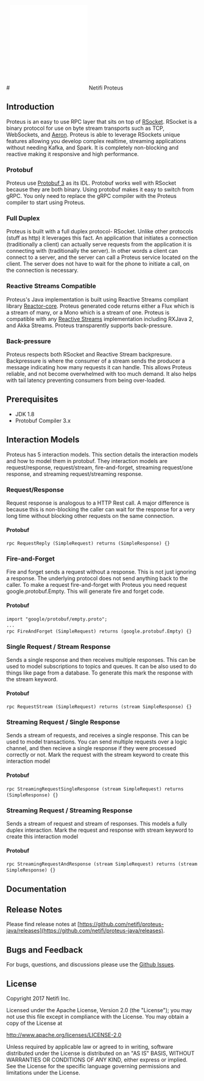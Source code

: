 #![image](images/proteus.png) Netifi Proteus
## Introduction
Proteus is an easy to use RPC layer that sits on top of [RSocket](http://rsocket.io). RSocket is a binary protocol for use on byte stream transports such as TCP, WebSockets, and [Aeron](https://github.com/real-logic/aeron). Proteus is able to leverage RSockets unique features allowing you develop complex realtime, streaming applications without needing Kafka, and Spark. It is completely non-blocking and reactive making it responsive and high performance.

### Protobuf
Proteus use [Protobuf 3](https://developers.google.com/protocol-buffers/docs/proto3) as its IDL. Protobuf works well with RSocket because they are both binary. Using protobuf makes it easy to switch from gRPC. You only need to replace the gRPC compiler with the Proteus compiler to start using Proteus.

### Full Duplex
Proteus is built with a full duplex protocol- RSocket. Unlike other protocols (stuff as http) it leverages this fact. An application that initiates a connection (traditionally a client) can actually serve requests from the application it is connecting with (traditionally the server).  In other words a client can connect to a server, and the server can call a Proteus service located on the client. The server does not have to wait for the phone to initiate a call, on the connection is necessary.

### Reactive Streams Compatible
Proteus's Java implementation is built using Reactive Streams compliant library [Reactor-core](https://github.com/reactor/reactor-core). Proteus generated code returns either a Flux which is a stream of many, or a Mono which is a stream of one. Proteus is compatible with any [Reactive Streams](http://www.reactive-streams.org/) implementation including RXJava 2, and Akka Streams. Proteus transparently supports back-pressure.

### Back-pressure
Proteus respects both RSocket and Reactive Stream backpresure. Backpressure is where the consumer of a stream sends the producer a message indicating how many requests it can handle. This allows Proteus reliable, and not become overwhelmed with too much demand. It also helps with tail latency preventing consumers from being over-loaded.

## Prerequisites
* JDK 1.8
* Protobuf Compiler 3.x

## Interaction Models
Proteus has 5 interaction models. This section details the interaction models and how to model them in protobuf. They interaction models are request/response, request/stream, fire-and-forget, streaming request/one response, and streaming request/streaming response.

### Request/Response
Request response is analogous to a HTTP Rest call. A major difference is because this is non-blocking the caller can wait for the response for a very long time without blocking other requests on the same connection.

#### Protobuf
```
rpc RequestReply (SimpleRequest) returns (SimpleResponse) {}
```

### Fire-and-Forget
Fire and forget sends a request without a response. This is not just ignoring a response. The underlying protocol does not send anything back to the caller. To make a request fire-and-forget with Proteus you need request google.protobuf.Empty. This will generate fire and forget code.

#### Protobuf
```
import "google/protobuf/empty.proto";
...
rpc FireAndForget (SimpleRequest) returns (google.protobuf.Empty) {}
```

### Single Request / Stream Response
Sends a single response and then receives multiple responses. This can be used to model subscriptions to topics and queues. It can be also used to do things like page from a database. To generate this mark the response with the stream keyword.

#### Protobuf
```
rpc RequestStream (SimpleRequest) returns (stream SimpleResponse) {}
```

### Streaming Request / Single Response
Sends a stream of requests, and receives a single response.  This can be used to model transactions. You can send multiple requests over a logic channel, and then recieve a single response if they were processed correctly or not. Mark the request with the stream keyword to create this interaction model


#### Protobuf
```
rpc StreamingRequestSingleResponse (stream SimpleRequest) returns (SimpleResponse) {}
```

### Streaming Request / Streaming Response
Sends a stream of request and stream of responses. This models a fully duplex interaction. Mark the request and response with stream keyword to create this interaction model

#### Protobuf
```
rpc StreamingRequestAndResponse (stream SimpleRequest) returns (stream SimpleResponse) {}
```

## Documentation



## Release Notes

Please find release notes at [https://github.com/netifi/proteus-java/releases](https://github.com/netifi/proteus-java/releases).

## Bugs and Feedback

For bugs, questions, and discussions please use the [Github Issues](https://github.com/netifi/proteus-java/issues).

## License
Copyright 2017 Netifi Inc.

Licensed under the Apache License, Version 2.0 (the "License"); you may not use this file except in compliance with the License. You may obtain a copy of the License at

http://www.apache.org/licenses/LICENSE-2.0

Unless required by applicable law or agreed to in writing, software distributed under the License is distributed on an "AS IS" BASIS, WITHOUT WARRANTIES OR CONDITIONS OF ANY KIND, either express or implied. See the License for the specific language governing permissions and limitations under the License.